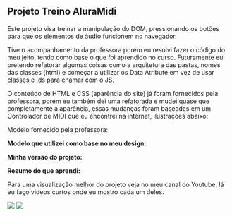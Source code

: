 ## Projeto Treino AluraMidi

Este projeto visa treinar a manipulação do DOM, pressionando os botões para que os elementos de áudio funcionem no navegador.

Tive o acompanhamento da professora porém eu resolvi fazer o código do meu jeito, tendo como base o que foi aprendido no curso. Futuramente eu pretendo refatorar algumas coisas como a arquitetura das pastas, nomes das classes (html) e começar a utilizar os Data Atribute em vez de usar classes e Ids para chamar com o JS.

O conteúdo de HTML e CSS (aparência do site) já foram fornecidos pela professora, porém eu também dei uma refatorada e mudei quase que completamente a aparência, essas mudanças foram baseadas em um Controlador de MIDI que eu encontrei na internet, ilustrações abaixo:

Modelo fornecido pela professora:


**Modelo que utilizei como base no meu design:**


**Minha versão do projeto:**


**Resumo do que aprendi:**


Para uma visualização melhor do projeto veja no meu canal do Youtube, lá eu faço videos curtos onde eu mostro cada um deles.

<div> 
  <a href="https://www.youtube.com/channel/UCzQ7Tlul19JBSuAMOl_h6XA" target="_blank"><img src="https://img.shields.io/badge/YouTube-FF0000?style=for-the-badge&logo=youtube&logoColor=white" target="_blank"></a>
  <a href="https://www.linkedin.com/in/allanribeirosantos/" target="_blank"><img src="https://img.shields.io/badge/-LinkedIn-%230077B5?style=for-the-badge&logo=linkedin&logoColor=white" target="_blank"></a>
</div>
